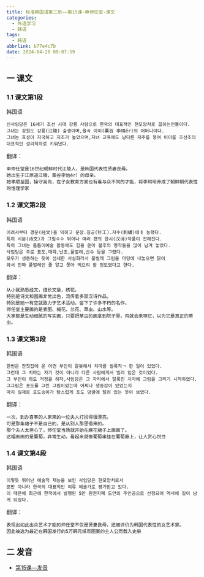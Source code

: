 ```yaml
---
title: 标准韩国语第三册——第15课-申师任堂-课文
categories:
  - 外语学习
  - 韩语
tags:
  - 韩语
abbrlink: b77e4c7b
date: 2024-04-20 09:07:59
---
```

## 一 课文

### 1.1 课文第1段

韩国语

```
신사임당은 16세기 조선 시대 강릉 사람으로 한국의 대표적인 현모양처로 꼽히는인물이다.
그녀는 강원도 강릉(江陵) 출생이며,율곡 이이(粟谷 李珥ěr)의 어머니이다.
그녀는 효성이 지국하고 지조가 높았으며,자녀 교육에도 남다른 재주를 봉여 이이를 조선조의 대표적인 성리학자로 키워냈다.
```

<!--more-->

翻译：

```
申师任堂是16世纪朝鲜时代江陵人，是韩国代表性贤妻良母。
她出生于江原道江陵，栗谷李怡ěr）的母亲。
她孝顺至国，操守高尚，在子女教育方面也有着与众不同的才能，将李珥培养成了朝鲜朝代表性的性理学家
```

### 1.2 课文第2段

韩国语

```
어려서부터 경문(经文)을 익히고 문장.침공(针工).자수(刺繡)에ㅔ 능했다.
특히 시문(诗文)과 그림ㅇㅇ 뛰어나 여러 편의 한시(汉诗)작품이 전해진다.
특히 그녀는 틈틈이예술 활동에도 힘을 쏟아 불후의 명작들을 많이 남겨 놓았다.
사임당은 주로 표도,매화,난초,풀벌레,산수 등을 그렸다.
모두가 생동하는 듯이 섬세한 사실화라서 풀벌레 그림을 마당에 내놓으면 닭이 
와서 진짜 풀벌레인 줄 알고 쫏아 벅으려 할 정도였다고 한다.
```

翻译：

```
从小就熟悉经文，擅长文章，绣花。
特别是诗文和图画非常出色，流传着多部汉诗作品。
特别是她一有空就致力于艺术活动，留下了许多不朽的名作。
师任堂主要画的是表图、梅花、兰花、草虫、山水等。
大家都是生动细腻的写实画，只要把草虫的画拿到院子里，鸡就会来啄它，以为它是真正的草虫。
```

### 1.3 课文第3段

韩国语

```
한번은 잔칫집에 온 어떤 부인이 잘봇해서 치마를 럴록직ㄱ 한 일이 있었다.
그런데 그 치마는 자기 것이 아니라 다른 사람에게서 빌려 입은 것이었다.
그 부인이 하도 걱정을 하자,사임당은 그 자리에서 얼록진 치마에 그림을 그리기 시작하였다.
그그림은 포도를 그린 그림이었는데 어찌나 생동감이 있었는지 
마치 실제로 포도송이가 탐스럽게 포도 덩굴에 달려 있는 듯이 보였다.
```

翻译：

```
一次，到办喜事的人家来的一位夫人打扮得很漂亮。
可是那条裙子不是自己的，是从别人那里借来的。
那个夫人太担心了，师任堂当场就开始在麻花裙子上画画了。
这幅画画的是葡萄，非常生动，看起来就像葡萄串挂在葡萄藤上，让人赏心悦目
```

### 1.4 课文第4段

韩国语

```
이렇듯 뛰어난 예술적 재능을 보인 사임당은 현모양처로서 
뿐만 아니라 한국의 대표적인 여류 예술가로 평가받고 있다.
이 때문에 최근에 한국에서 발행된 5만 원권지폐 도안의 주인공으로 선정되어 역사에 길이 남게 되었다.
```

翻译：

```
表现出如此出众艺术才能的师任堂不仅是贤妻良母，还被评价为韩国代表性的女艺术家。
因此被选为最近在韩国发行的5万韩元纸币图案的主人公而载入史册
```

## 二 发音

* [第15课—发音][1]


[1]:https://biz.cli.im/Pcview?name=https%3A%2F%2Fbiz.cli.im%2Ftest%2FIK388529%3Fcoding%3DH1ntEG%26qrurl%3Dhttp%253A%252F%252Fqr31.cn%252FH1ntEG%26gtype%3D2&time=1